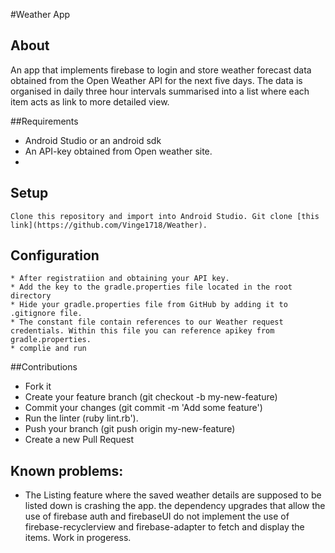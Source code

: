 #Weather App

## About
An app that implements firebase to login and store weather forecast data obtained from the Open Weather API for the next five days. The data is organised in daily three hour intervals summarised into a list where each item acts as link to more detailed view.


##Requirements
- Android Studio or an android sdk
- An API-key obtained from Open weather site.
-

## Setup
    Clone this repository and import into Android Studio. Git clone [this link](https://github.com/Vinge1718/Weather).
## Configuration
    * After registratiion and obtaining your API key.
    * Add the key to the gradle.properties file located in the root directory
    * Hide your gradle.properties file from GitHub by adding it to .gitignore file.
    * The constant file contain references to our Weather request credentials. Within this file you can reference apikey from gradle.properties.
    * complie and run

##Contributions

 - Fork it
 - Create your feature branch (git checkout -b my-new-feature)
 - Commit your changes (git commit -m 'Add some feature')
 - Run the linter (ruby lint.rb').
 - Push your branch (git push origin my-new-feature)
 - Create a new Pull Request
## Known problems:
 - The Listing feature where the saved weather details are supposed to be listed down is crashing the app. the dependency upgrades that allow the use of firebase auth and firebaseUI do not implement the use of firebase-recyclerview and firebase-adapter to fetch and display the items. Work in progeress. 
